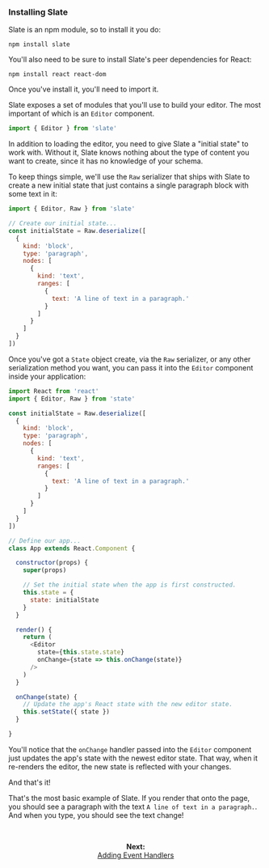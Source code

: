 
### Installing Slate

Slate is an npm module, so to install it you do:

```
npm install slate
```

You'll also need to be sure to install Slate's peer dependencies for React:

```
npm install react react-dom
```

Once you've install it, you'll need to import it.

Slate exposes a set of modules that you'll use to build your editor. The most important of which is an `Editor` component.

```js
import { Editor } from 'slate'
```

In addition to loading the editor, you need to give Slate a "initial state" to work with. Without it, Slate knows nothing about the type of content you want to create, since it has no knowledge of your schema.

To keep things simple, we'll use the `Raw` serializer that ships with Slate to create a new initial state that just contains a single paragraph block with some text in it:

```js
import { Editor, Raw } from 'slate'

// Create our initial state...
const initialState = Raw.deserialize([
  {
    kind: 'block',
    type: 'paragraph',
    nodes: [
      {
        kind: 'text',
        ranges: [
          {
            text: 'A line of text in a paragraph.'
          }
        ]
      }
    ]
  }
])
```

Once you've got a `State` object create, via the `Raw` serializer, or any other serialization method you want, you can pass it into the `Editor` component inside your application:

```js
import React from 'react'
import { Editor, Raw } from 'state'

const initialState = Raw.deserialize([
  {
    kind: 'block',
    type: 'paragraph',
    nodes: [
      {
        kind: 'text',
        ranges: [
          {
            text: 'A line of text in a paragraph.'
          }
        ]
      }
    ]
  }
])

// Define our app...
class App extends React.Component {

  constructor(props) {
    super(props)

    // Set the initial state when the app is first constructed.
    this.state = {
      state: initialState
    }
  }

  render() {
    return (
      <Editor
        state={this.state.state}
        onChange={state => this.onChange(state)}
      />
    )
  }

  onChange(state) {
    // Update the app's React state with the new editor state.
    this.setState({ state })
  }

}
```

You'll notice that the `onChange` handler passed into the `Editor` component just updates the app's state with the newest editor state. That way, when it re-renders the editor, the new state is reflected with your changes.

And that's it! 

That's the most basic example of Slate. If you render that onto the page, you should see a paragraph with the text `A line of text in a paragraph.`. And when you type, you should see the text change!

<br/>
<p align="center"><strong>Next:</strong><br/><a href="./adding-event-handlers.md">Adding Event Handlers</a></p>
<br/>




















